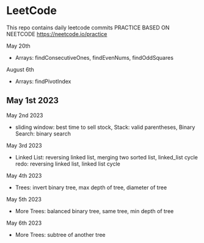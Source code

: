 # LeetCode
This repo contains daily leetcode commits
PRACTICE BASED ON NEETCODE
https://neetcode.io/practice

May 20th
- Arrays: findConsecutiveOnes, findEvenNums, findOddSquares

August 6th
- Arrays: findPivotIndex

May 1st 2023
- 

May 2nd 2023
- sliding window: best time to sell stock, Stack: valid parentheses, Binary Search: binary search

May 3rd 2023
- Linked List: reversing linked list, merging two sorted list, linked_list cycle
redo: reversing linked list, linked list cycle

May 4th 2023
- Trees: invert binary tree, max depth of tree, diameter of tree

May 5th 2023
- More Trees: balanced binary tree, same tree, min depth of tree

May 6th 2023
- More Trees: subtree of another tree
